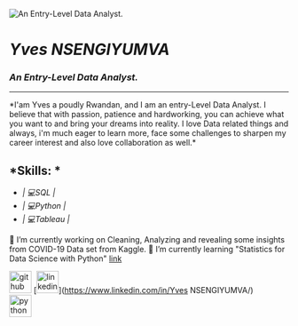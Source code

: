 
![An Entry-Level Data Analyst.](https://arturssmirnovs.github.io/github-profile-readme-generator/images/banner.png)


# *Yves NSENGIYUMVA*
### *An Entry-Level Data Analyst.*
<hr>
*I'am Yves a poudly Rwandan, and I am an entry-Level Data Analyst. I believe that with passion, patience and hardworking, you can achieve what you want to and bring your dreams into reality.
I love Data related things and always, i'm much eager to learn more, face some challenges to sharpen my career interest and also love collaboration as well.*


## *Skills: *    

* *| 💻SQL |*
* *| 💻Python |*
* *| 💻Tableau |*

🔭 I’m currently working on Cleaning, Analyzing and revealing some insights from COVID-19 Data set from Kaggle. 
🌱 I’m currently learning "Statistics for Data Science with Python"  [link](https://www.coursera.org/learn/statistics-for-data-science-python/home/week/4) 








[<img src='https://cdn.jsdelivr.net/npm/simple-icons@3.0.1/icons/github.svg' alt='github' height='40'>](https://github.com/JoeYves) 
[<img src='https://cdn.jsdelivr.net/npm/simple-icons@3.0.1/icons/linkedin.svg' alt='linkedin' height='40'>](https://www.linkedin.com/in/Yves NSENGIYUMVA/)  
[<img src='https://cdn.jsdelivr.net/npm/simple-icons@3.0.1/icons/python.svg' alt='python' height='40'>](LINK)  













